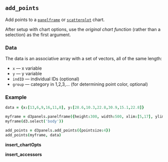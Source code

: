 ## `add_points`

Add points to a [`panelframe`](panelframe.md) or
[`scatterplot`](scatterplot.md) chart.

After setup with chart options, use the *original chart function* (rather than a
selection) as the first argument.

### Data

The data is an associative array with a set of vectors, all of the same length:
- `x` &mdash; x variable
- `y` &mdash; y variable
- `indID` &mdash; individual IDs (optional)
- `group` &mdash; category in 1,2,3,... (for determining point color, optional)

### Example

```coffeescript
data = {x:[13,6,9,16,11,8], y:[28.6,10.3,22.8,30.9,15.1,22.8]}

myframe = d3panels.panelframe({height:300, width:500, xlim:[5,17], ylim:[8.3,32.9]})
myframe(d3.select('body'))

add_points = d3panels.add_points({pointsize:4})
add_points(myframe, data)
```

**insert_chartOpts**

**insert_accessors**
